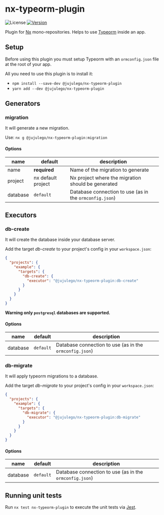 # nx-typeorm-plugin
![License](https://img.shields.io/github/license/jujulego/nx-typeorm-plugin)
[![Version](https://img.shields.io/npm/v/@jujulego/nx-typeorm-plugin)](https://www.npmjs.com/package/@jujulego/nx-typeorm-plugin)

Plugin for [Nx](https://nx.dev) mono-repositories. Helps to use [Typeorm](https://www.npmjs.com/package/typeorm) inside an app.

## Setup
Before using this plugin you must setup Typeorm with an `ormconfig.json` file at the root of your app.

All you need to use this plugin is to install it:
- `npm install --save-dev @jujulego/nx-typeorm-plugin`
- `yarn add --dev @jujulego/nx-typeorm-plugin`

## Generators
### migration
It will generate a new migration.

Use: `nx g @jujulego/nx-typeorm-plugin:migration`

#### Options
| name     | default            | description
|----------|--------------------|------------------------
| name     | __required__       | Name of the migration to generate
| project  | nx default project | Nx project where the migration should be generated
| database | `default`          | Database connection to use (as in the `ormconfig.json`)

## Executors
### db-create
It will create the database inside your database server.

Add the target _db-create_ to your project's config in your `workspace.json`:
```json
{
  "projects": {
    "example": {
      "targets": {
        "db-create": {
          "executor": "@jujulego/nx-typeorm-plugin:db-create"
        }
      }
    }
  }
}
```

__Warning only `postgresql` databases are supported.__

#### Options
| name     | default   | description
|----------|-----------|------------------------
| database | `default` | Database connection to use (as in the `ormconfig.json`)

### db-migrate
It will apply typeorm migrations to a database.

Add the target _db-migrate_ to your project's config in your `workspace.json`:
```json
{
  "projects": {
    "example": {
      "targets": {
        "db-migrate": {
          "executor": "@jujulego/nx-typeorm-plugin:db-migrate"
        }
      }
    }
  }
}
```

#### Options
| name     | default   | description
|----------|-----------|------------------------
| database | `default` | Database connection to use (as in the `ormconfig.json`)

## Running unit tests

Run `nx test nx-typeorm-plugin` to execute the unit tests via [Jest](https://jestjs.io).
